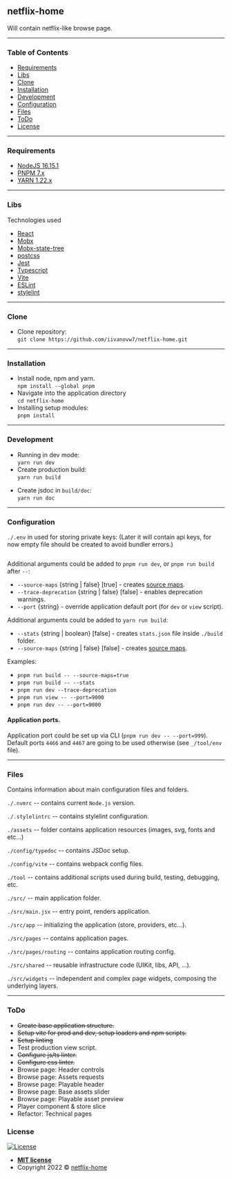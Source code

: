 ## netflix-home

Will contain netflix-like browse page.

---
### Table of Contents

- [Requirements](#requirements)
- [Libs](#libs)
- [Clone](#clone)
- [Installation](#installation)
- [Development](#development)
- [Configuration](#configuration)
- [Files](#files)
- [ToDo](#todo)
- [License](#license)

---
### Requirements

- [NodeJS 16.15.1](https://nodejs.org/en/)
- [PNPM 7.x](https://pnpm.io/)
- [YARN 1.22.x](https://classic.yarnpkg.com/en/)

---
### Libs

Technologies used
- [React](https://reactjs.org/)
- [Mobx](https://mobx.js.org/README.html)
- [Mobx-state-tree](https://mobx-state-tree.js.org/intro/welcome)
- [postcss](https://github.com/postcss/postcss)
- [Jest](https://jestjs.io/)
- [Typescript](https://www.typescriptlang.org/)
- [Vite](https://vitejs.dev/)
- [ESLint](https://eslint.org)
- [stylelint](https://stylelint.io)

---
### Clone

- Clone repository: <br />
  `git clone https://github.com/iivanovw7/netflix-home.git` <br />


---
### Installation

- Install node, npm and yarn. <br />
  `npm install --global pnpm`
- Navigate into the application directory <br />
  `cd netflix-home` <br />
- Installing setup modules: <br />
  `pnpm install` <br />

---
### Development

- Running in dev mode: <br />
  `yarn run dev` <br />
- Create production build: <br />
  `yarn run build` <br />

[//]: # (- View production build: <br />)

[//]: # (  `yarn run view` <br />)
- Create jsdoc in `build/doc`: <br />
  `yarn run doc` <br />

[//]: # (- Lint `*.pcss`, `*.css` and `*.js` project files: <br />)

[//]: # (  `yarn run lint` <br />)

[//]: # (- Lint `*.pcss`, `*.css` project files: <br />)

[//]: # (  `yarn run lint-css` <br />)

[//]: # (- Lint `*.styled.js` project files &#40;`css` in `js`&#41;: <br />)

[//]: # (  `yarn run lint-js` <br />)

[//]: # (- Lint `*.js` and `*.jsx` project files: <br />)

[//]: # (  `yarn run lint-eslint` <br />)

[//]: # (- Update git hooks after config changes <br />)

[//]: # (  `yarn run git-hooks` <br />)

---
### Configuration

`./.env` in used for storing private keys:
(Later it will contain api keys, for now empty file should be created to avoid bundler errors.)

```
```

Additional arguments could be added to `pnpm run dev`, or `pnpm run build` after `--`:
* `--source-maps` {string | false} [true] - creates [source maps](https://webpack.js.org/configuration/devtool/).
* `--trace-deprecation` {string | false} [false] - enables deprecation warnings.
* `--port` {string} - override application default port (for `dev` or `view` script).

Additional arguments could be added to `yarn run build`:
* `--stats` {string | boolean} [false] - creates `stats.json` file inside `./build` folder.
* `--source-maps` {string | false} [false] - creates [source maps](https://webpack.js.org/configuration/devtool/).

Examples:
* `pnpm run build -- --source-maps=true`
* `pnpm run build -- --stats`
* `pnpm run dev --trace-deprecation`
* `pnpm run view -- --port=9000`
* `pnpm run dev -- --port=9000`

#### Application ports.

Application port could be set up via CLI (`pnpm run dev -- --port=999`).
Default ports `4466` and `4467` are going to be used otherwise (see `_/tool/env` file).

---
### Files

Contains information about main configuration files and folders.

`./.nvmrc` -- contains current `Node.js` version.

`./.stylelintrc` -- contains stylelint configuration.

`./assets` -- folder contains application resources (images, svg, fonts and etc...)

`./config/typedoc` -- contains JSDoc setup.

`./config/vite` -- contains webpack config files.

`./tool` -- contains additional scripts used during build, testing, debugging, etc.

`./src/` -- main application folder.

`./src/main.jsx` -- entry point, renders application.

`./src/app` -- initializing the application (store, providers, etc...).

`./src/pages` -- contains application pages.

`./src/pages/routing` -- contains application routing config.

`./src/shared` -- reusable infrastructure code (UIKit, libs, API, ...).

`./src/widgets` -- independent and complex page widgets, composing the underlying layers.

---
### ToDo
- ~~Create base application structure.~~ <br/>
- ~~Setup vite for prod and dev, setup loaders and npm scripts.~~ <br/>
- ~~Setup linting~~ <br/>
- Test production view script. <br/>
- ~~Configure js/ts linter.~~ <br/>
- ~~Configure css linter.~~ <br/>
- Browse page: Header controls <br/>
- Browse page: Assets requests <br/>
- Browse page: Playable header <br/>
- Browse page: Base assets slider <br/>
- Browse page: Playable asset preview <br/>
- Player component & store slice <br />
- Refactor: Technical pages <br />

### License
[![License](http://img.shields.io/:license-mit-blue.svg?style=flat-square)](http://badges.mit-license.org)

- **[MIT license](http://opensource.org/licenses/mit-license.php)**
- Copyright 2022 © <a href="https://github.com/iivanovw7/netflix-home" target="_blank">netflix-home</a>

